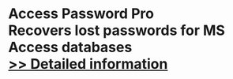 # Access Password Pro<br />Recovers lost passwords for MS Access databases<br />[>> Detailed information](https://secure.shareit.com/shareit/product.html?productid=102904&affiliateid=200057808)